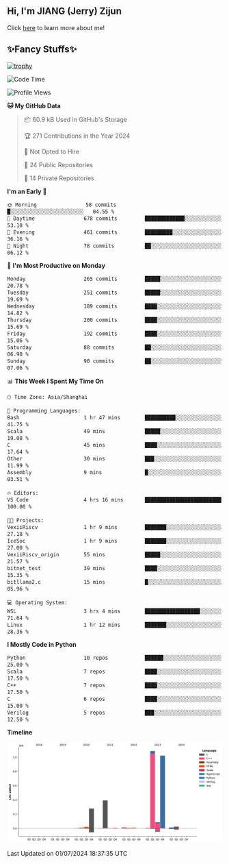 ## Hi, I'm JIANG (Jerry) Zijun

Click [here](https://jzjerry.github.io/about/) to learn more about me!

## ✨Fancy Stuffs✨
[![trophy](https://github-profile-trophy.vercel.app/?username=jzjerry&theme=onedark)](https://github.com/ryo-ma/github-profile-trophy)
<!--START_SECTION:waka-->
![Code Time](http://img.shields.io/badge/Code%20Time-547%20hrs%2030%20mins-blue)

![Profile Views](http://img.shields.io/badge/Profile%20Views-0-blue)

**🐱 My GitHub Data** 

> 📦 60.9 kB Used in GitHub's Storage 
 > 
> 🏆 271 Contributions in the Year 2024
 > 
> 🚫 Not Opted to Hire
 > 
> 📜 24 Public Repositories 
 > 
> 🔑 14 Private Repositories 
 > 
**I'm an Early 🐤** 

```text
🌞 Morning                58 commits          █░░░░░░░░░░░░░░░░░░░░░░░░   04.55 % 
🌆 Daytime                678 commits         █████████████░░░░░░░░░░░░   53.18 % 
🌃 Evening                461 commits         █████████░░░░░░░░░░░░░░░░   36.16 % 
🌙 Night                  78 commits          ██░░░░░░░░░░░░░░░░░░░░░░░   06.12 % 
```
📅 **I'm Most Productive on Monday** 

```text
Monday                   265 commits         █████░░░░░░░░░░░░░░░░░░░░   20.78 % 
Tuesday                  251 commits         █████░░░░░░░░░░░░░░░░░░░░   19.69 % 
Wednesday                189 commits         ████░░░░░░░░░░░░░░░░░░░░░   14.82 % 
Thursday                 200 commits         ████░░░░░░░░░░░░░░░░░░░░░   15.69 % 
Friday                   192 commits         ████░░░░░░░░░░░░░░░░░░░░░   15.06 % 
Saturday                 88 commits          ██░░░░░░░░░░░░░░░░░░░░░░░   06.90 % 
Sunday                   90 commits          ██░░░░░░░░░░░░░░░░░░░░░░░   07.06 % 
```


📊 **This Week I Spent My Time On** 

```text
🕑︎ Time Zone: Asia/Shanghai

💬 Programming Languages: 
Bash                     1 hr 47 mins        ██████████░░░░░░░░░░░░░░░   41.75 % 
Scala                    49 mins             █████░░░░░░░░░░░░░░░░░░░░   19.08 % 
C                        45 mins             ████░░░░░░░░░░░░░░░░░░░░░   17.64 % 
Other                    30 mins             ███░░░░░░░░░░░░░░░░░░░░░░   11.99 % 
Assembly                 9 mins              █░░░░░░░░░░░░░░░░░░░░░░░░   03.51 % 

🔥 Editors: 
VS Code                  4 hrs 16 mins       █████████████████████████   100.00 % 

🐱‍💻 Projects: 
VexiiRiscv               1 hr 9 mins         ███████░░░░░░░░░░░░░░░░░░   27.18 % 
IceSoc                   1 hr 9 mins         ███████░░░░░░░░░░░░░░░░░░   27.00 % 
VexiiRiscv_origin        55 mins             █████░░░░░░░░░░░░░░░░░░░░   21.57 % 
bitnet_test              39 mins             ████░░░░░░░░░░░░░░░░░░░░░   15.35 % 
bitllama2.c              15 mins             █░░░░░░░░░░░░░░░░░░░░░░░░   05.96 % 

💻 Operating System: 
WSL                      3 hrs 4 mins        ██████████████████░░░░░░░   71.64 % 
Linux                    1 hr 12 mins        ███████░░░░░░░░░░░░░░░░░░   28.36 % 
```

**I Mostly Code in Python** 

```text
Python                   10 repos            ██████░░░░░░░░░░░░░░░░░░░   25.00 % 
Scala                    7 repos             ████░░░░░░░░░░░░░░░░░░░░░   17.50 % 
C++                      7 repos             ████░░░░░░░░░░░░░░░░░░░░░   17.50 % 
C                        6 repos             ████░░░░░░░░░░░░░░░░░░░░░   15.00 % 
Verilog                  5 repos             ███░░░░░░░░░░░░░░░░░░░░░░   12.50 % 
```



**Timeline**

![Lines of Code chart](https://raw.githubusercontent.com/Jzjerry/Jzjerry/main/assets/bar_graph.png)


 Last Updated on 01/07/2024 18:37:35 UTC
<!--END_SECTION:waka-->
